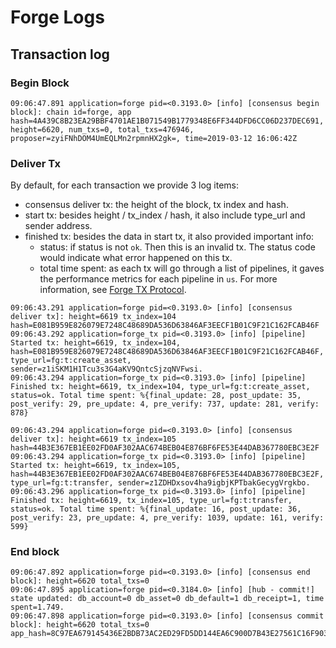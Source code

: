 # Forge Logs

## Transaction log

### Begin Block
```
09:06:47.891 application=forge pid=<0.3193.0> [info] [consensus begin block]: chain id=forge, app hash=4A439C8B23EA29BBF4701AE1B071549B1779348E6FF344DFD6CC06D237DEC691, height=6620, num_txs=0, total_txs=476946, proposer=zyiFNhDOM4UmEQLMn2rpmnHX2gk=, time=2019-03-12 16:06:42Z
```

### Deliver Tx

By default, for each transaction we provide 3 log items:

* consensus deliver tx: the height of the block, tx index and hash.
* start tx: besides height / tx_index / hash, it also include type_url and sender address.
* finished tx: besides the data in start tx, it also provided important info:
  - status: if status is not `ok`. Then this is an invalid tx. The status code would indicate what error happened on this tx.
  - total time spent: as each tx will go through a list of pipelines, it gaves the performance metrics for each pipeline in `us`. For more information, see [Forge TX Protocol](./core/tx_protocol.md).

```
09:06:43.291 application=forge pid=<0.3193.0> [info] [consensus deliver tx]: height=6619 tx_index=104 hash=E081B959E826079E7248C48689DA536D63846AF3EECF1B01C9F21C162FCAB46F
09:06:43.292 application=forge_tx pid=<0.3193.0> [info] [pipeline] Started tx: height=6619, tx_index=104, hash=E081B959E826079E7248C48689DA536D63846AF3EECF1B01C9F21C162FCAB46F, type_url=fg:t:create_asset, sender=z1iSKM1H1Tcu3s3G4aKV9QntcSjzqNVFwsi.
09:06:43.294 application=forge_tx pid=<0.3193.0> [info] [pipeline] Finished tx: height=6619, tx_index=104, type_url=fg:t:create_asset, status=ok. Total time spent: %{final_update: 28, post_update: 35, post_verify: 29, pre_update: 4, pre_verify: 737, update: 281, verify: 878}

09:06:43.294 application=forge pid=<0.3193.0> [info] [consensus deliver tx]: height=6619 tx_index=105 hash=44B3E367EB1EE02FD0AF302AAC674BEB04E876BF6FE53E44DAB367780EBC3E2F
09:06:43.294 application=forge_tx pid=<0.3193.0> [info] [pipeline] Started tx: height=6619, tx_index=105, hash=44B3E367EB1EE02FD0AF302AAC674BEB04E876BF6FE53E44DAB367780EBC3E2F, type_url=fg:t:transfer, sender=z1ZDHDxsov4ha9igbjKPTbakGecygVrgkbo.
09:06:43.296 application=forge_tx pid=<0.3193.0> [info] [pipeline] Finished tx: height=6619, tx_index=105, type_url=fg:t:transfer, status=ok. Total time spent: %{final_update: 16, post_update: 36, post_verify: 23, pre_update: 4, pre_verify: 1039, update: 161, verify: 599}
```

### End block
```
09:06:47.892 application=forge pid=<0.3193.0> [info] [consensus end block]: height=6620 total_txs=0
09:06:47.895 application=forge pid=<0.3184.0> [info] [hub - commit!] state updated: db_account=0 db_asset=0 db_default=1 db_receipt=1, time spent=1.749.
09:06:47.898 application=forge pid=<0.3193.0> [info] [consensus commit block]: height=6620 total_txs=0 app_hash=8C97EA679145436E2BDB73AC2ED29FD5DD144EA6C900D7B43E27561C16F9032C
```
